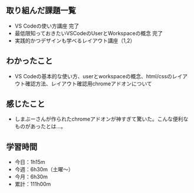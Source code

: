 ## 取り組んだ課題一覧
- VS Codeの使い方講座 完了
- 最低限知っておきたいVSCodeのUserとWorkspaceの概念 完了
- 実践的かつデザインも学べるレイアウト講座（1,2）
## わかったこと
- VS Codeの基本的な使い方、userとworkspaceの概念、html/cssのレイアウト確認方法、レイアウト確認用chromeアドオンについて
## 感じたこと
- しまぶーさんが作られたchromeアドオンが神すぎて驚いた。こんな便利なものがあったとは…。
## 学習時間
- 今日：1h15m
- 今週：6h30m（土曜〜）
- 今月：6h30m
- 累計：111h00m
